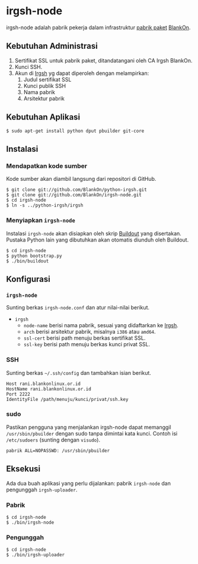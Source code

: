 irgsh-node
==========

irgsh-node adalah pabrik pekerja dalam infrastruktur [pabrik
paket](http://irgsh.blankonlinux.or.id)
[BlankOn](http://www.blankonlinux.or.id).


Kebutuhan Administrasi
----------------------

1. Sertifikat SSL untuk pabrik paket, ditandatangani oleh CA Irgsh BlankOn.
2. Kunci SSH.
3. Akun di [Irgsh](http://irgsh.blankonlinux.or.id) yg dapat diperoleh
   dengan melampirkan:
    1. Judul sertifikat SSL
    2. Kunci publik SSH
    3. Nama pabrik
    4. Arsitektur pabrik

Kebutuhan Aplikasi
------------------

    $ sudo apt-get install python dput pbuilder git-core

Instalasi
---------

### Mendapatkan kode sumber

Kode sumber akan diambil langsung dari repositori di GitHub.

    $ git clone git://github.com/BlankOn/python-irgsh.git
    $ git clone git://github.com/BlankOn/irgsh-node.git
    $ cd irgsh-node
    $ ln -s ../python-irgsh/irgsh

### Menyiapkan `irgsh-node`

Instalasi `irgsh-node` akan disiapkan oleh skrip
[Buildout](http://www.buildout.org/) yang disertakan. Pustaka Python lain yang
dibutuhkan akan otomatis diunduh oleh Buildout.

    $ cd irgsh-node
    $ python bootstrap.py
    $ ./bin/buildout

Konfigurasi
-----------

### `irgsh-node`

Sunting berkas `irgsh-node.conf` dan atur nilai-nilai berikut.

* `irgsh`
  * `node-name` berisi nama pabrik, sesuai yang didaftarkan ke [Irgsh](http://irgsh.blankonlinux.or.id).
  * `arch` berisi arsitektur pabrik, misalnya `i386` atau `amd64`.
  * `ssl-cert` berisi path menuju berkas sertifikat SSL.
  * `ssl-key` berisi path menuju berkas kunci privat SSL.

### SSH

Sunting berkas `~/.ssh/config` dan tambahkan isian berikut.

    Host rani.blankonlinux.or.id
    HostName rani.blankonlinux.or.id
    Port 2222
    IdentityFile /path/menuju/kunci/privat/ssh.key

### sudo

Pastikan pengguna yang menjalankan irgsh-node dapat memanggil
`/usr/sbin/pbuilder` dengan sudo tanpa dimintai kata kunci. Contoh isi
`/etc/sudoers` (sunting dengan `visudo`).

    pabrik ALL=NOPASSWD: /usr/sbin/pbuilder

Eksekusi
--------

Ada dua buah aplikasi yang perlu dijalankan: pabrik `irgsh-node` dan pengunggah
`irgsh-uploader`.

### Pabrik

    $ cd irgsh-node
    $ ./bin/irgsh-node

### Pengunggah

    $ cd irgsh-node
    $ ./bin/irgsh-uploader

